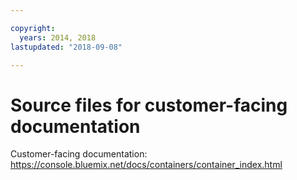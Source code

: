 ```yaml
---

copyright:
  years: 2014, 2018
lastupdated: "2018-09-08"

---
```



# Source files for customer-facing documentation

Customer-facing documentation: https://console.bluemix.net/docs/containers/container_index.html



